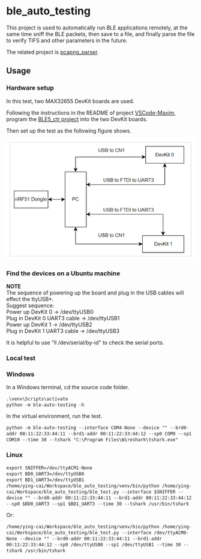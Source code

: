 # ble_auto_testing

This project is used to automatically run BLE applications remotely, at the same time sniff the BLE packets, then save to a file, and finally parse the file to verify TIFS and other parameters in the future.

The related project is [pcapng_parser](https://github.com/yc-adi/pcapng_parser).

## Usage
### Hardware setup 
In this test, two MAX32655 DevKit boards are used. 

Following the instructions in the README of project [VSCode-Maxim](https://github.com/Analog-Devices-MSDK/VSCode-Maxim), program the [BLE5_ctr project](https://github.com/Analog-Devices-MSDK/msdk/tree/main/Examples/MAX32655/BLE5_ctr) into the two DevKit boards. 

Then set up the test as the following figure shows.

![Hardware setup](./images/setup.png)


### Find the devices on a Ubuntu machine
**NOTE**  
The sequence of powering up the board and plug in the USB cables will effect the ttyUSB*.    
Suggest sequence:  
Power up DevKit 0 -> /dev/ttyUSB0  
Plug in DevKit 0 UART3 cable -> /dev/ttyUSB1  
Power up DevKit 1 -> /dev/ttyUSB2  
Plug in DevKit 1 UART3 cable -> /dev/ttyUSB3  

It is helpful to use "ll /dev/serial/by-id" to check the serial ports.  

### Local test

### Windows
In a Windows terminal, cd the source code folder.
```
.\venv\Scripts\activate
python -m ble-auto-testing -h
```
In the virtual environment, run the test.
```
python -m ble-auto-testing --interface COM4-None --device "" --brd0-addr 00:11:22:33:44:11 --brd1-addr 00:11:22:33:44:12 --sp0 COM9 --sp1 COM10 --time 30 --tshark "C:\Program Files\Wireshark\tshark.exe" 
```

### Linux

```
export SNIFFER=/dev/ttyACM1-None
export BD0_UART3=/dev/ttyUSB0
export BD1_UART3=/dev/ttyUSB1
/home/ying-cai/Workspace/ble_auto_testing/venv/bin/python /home/ying-cai/Workspace/ble_auto_testing/ble_test.py --interface $SNIFFER --device "" --brd0-addr 00:11:22:33:44:11 --brd1-addr 00:11:22:33:44:12 --sp0 $BD0_UART3 --sp1 $BD1_UART3 --time 30 --tshark /usr/bin/tshark
```

Or:  
```
/home/ying-cai/Workspace/ble_auto_testing/venv/bin/python /home/ying-cai/Workspace/ble_auto_testing/ble_test.py --interface /dev/ttyACM0-None --device "" --brd0-addr 00:11:22:33:44:11 --brd1-addr 00:11:22:33:44:12 --sp0 /dev/ttyUSB0 --sp1 /dev/ttyUSB1 --time 30 --tshark /usr/bin/tshark 
```


